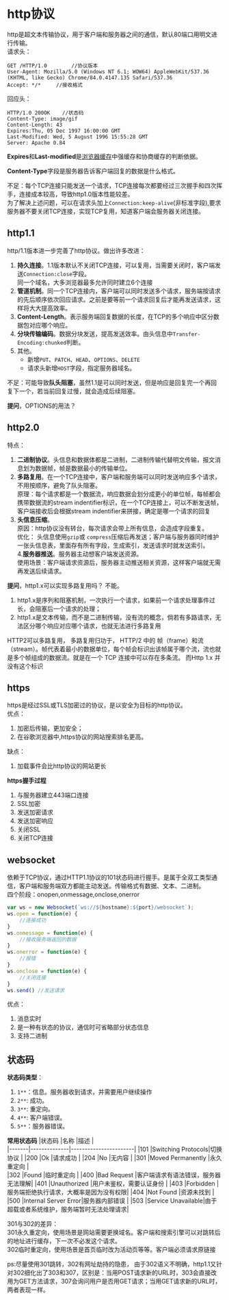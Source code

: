 # http协议  
http是超文本传输协议，用于客户端和服务器之间的通信，默认80端口用明文进行传输。   
 请求头：  
 ```
GET /HTTP/1.0        //协议版本
User-Agent: Mozilla/5.0 (Windows NT 6.1; WOW64) AppleWebKit/537.36 (KHTML, like Gecko) Chrome/84.0.4147.135 Safari/537.36  
Accept: */*     //接收格式
 ```

回应头：  
```
HTTP/1.0 200OK    //状态码
Content-Type: image/gif
Content-Length: 43
Expires:Thu, 05 Dec 1997 16:00:00 GMT  
Last-Modified: Wed, 5 August 1996 15:55:28 GMT
Server: Apache 0.84
```  
**Expires**和**Last-modified**是[浏览器缓存](../browser/storage)中强缓存和协商缓存的判断依据。  

**Content-Type**字段是服务器告诉客户端回复的数据是什么格式。  

不足：每个TCP连接只能发送一个请求，TCP连接每次都要经过三次握手和四次挥手，连接成本较高，导致http1.0版本性能较差。  
为了解决上述问题，可以在请求头加上`Connection:keep-alive`(非标准字段),要求服务器不要关闭TCP连接，实现TCP复用，知道客户端会服务器关闭连接。 


## http1.1 
http/1.1版本进一步完善了http协议。做出许多改进：  
1. **持久连接**。1.1版本默认不关闭TCP连接，可以复用，当需要关闭时，客户端发送`Connection:close`字段。  
同一个域名，大多浏览器最多允许同时建立6个连接  
2. **管道机制**。同一个TCP连接内，客户端可以同时发送多个请求，服务端按请求的先后顺序依次回应请求。之前是要等前一个请求回复后才能再发送请求，这样将大大提高效率。  
3. **Content-Length**。表示服务端回复数据的长度，在TCP的多个响应中区分数据包对应哪个响应。  
4. **分块传输编码**。数据分块发送，提高发送效率。由头信息中`Transfer-Encoding:chunked`判断。  
5. 其他。  
    * 新增`PUT`、`PATCH`、`HEAD`、`OPTIONS`、`DELETE`
    * 请求头新增`HOST`字段，指定服务器域名。
  
不足：可能导致**队头阻塞**，虽然1.1是可以同时发送，但是响应是回复完一个再回复下一个，若当前回复过慢，就会造成后续阻塞。  

**提问**，OPTIONS的用法？

## http2.0  
特点：  
1. **二进制协议**。头信息和数据体都是二进制，二进制传输代替明文传输，报文消息划为数据帧，帧是数据最小的传输单位。  
2. **多路复用**。在一个TCP连接中，客户端和服务端可以同时发送响应多个请求，不用按顺序，避免了队头阻塞。  
原理：每个请求都是一个数据流，响应数据会划分成更小的单位帧，每帧都会携带数据流的stream indentifier标识，在一个TCP连接上，可以不断发送帧，客户端接收后会根据stream indentifier来拼接，确定是哪一个请求的回复  
3. **头信息压缩**。  
原因：http协议没有转台，每次请求会带上所有信息，会造成字段重复。  
优化： 头信息使用`gzip`或 `compress`压缩后再发送；客户端与服务器同时维护一张头信息表，里面存有所有字段，生成索引，发送请求时就发送索引。  
4.**服务器推送**。服务器主动想客户端发送资源。  
使用场景：客户端请求资源后，服务器主动推送相关资源，这样客户端就无需再发送后续请求。  


**提问**，http1.x可以实现多路复用吗？ 
不能。  
1. http1.x是序列和阻塞机制，一次执行一个请求，如果前一个请求处理事件过长，会阻塞后一个请求的处理；
2. http1.x是文本传输，而不是二进制传输，没有流的概念，倘若有多路请求，无法区分哪个响应对应哪个请求，也就无法进行多路复用

HTTP2可以多路复用，
多路复用归功于， HTTP/2 中的 帧（frame）和流（stream）。帧代表着最小的数据单位，每个帧会标识出该帧属于哪个流，流也就是多个帧组成的数据流。就是在一个 TCP 连接中可以存在多条流。
而Http 1.x 并没有这个标识


## https
https是经过SSL或TLS加密过的协议，是以安全为目标的http协议。  
优点：  
1. 加密后传输，更加安全；  
2. 在谷歌浏览器中,https协议的网站搜索排名更高。  

缺点：  
1. 加载事件会比http协议的网站更长   


**https握手过程**  
1. 与服务器建立443端口连接  
2. SSL加密  
3. 发送加密请求  
4. 发送加密响应  
5. 关闭SSL
6. 关闭TCP连接

## websocket  
依赖于TCP协议，通过HTTP1.1协议的101状态码进行握手。是属于全双工类型通信，客户端和服务端双方都能主动发送。传输格式有数据、文本、二进制。  
四个阶段：onopen,onmessage,onclose,onerror
```js
var ws = new Websocket(`ws://${hostname}:${port}/websocket`);
ws.open = function(e) {
    //连接成功
}
ws.onmessage = function(e) {
    //接收服务端返回的数据
}
ws.onerror = function(e) {
    //报错
}
ws.onclose = function(e) {
    //关闭连接
}
ws.send() //发送请求
```
优点：  
1. 消息实时  
2. 是一种有状态的协议，通信时可省略部分状态信息  
3. 支持二进制


## 状态码  
**状态码类型**：  
1. `1**`：信息。服务器收到请求，并需要用户继续操作  
2. `2**`: 成功。  
3. `3**`: 重定向。  
4. `4**`: 客户端错误。  
5. `5**`：服务器错误。  

**常用状态码**
|状态码 |名称          |描述                   |  
|-------|--------------|-----------------------|
|101   |Switching Protocols|切换协议    |
|200   |Ok                |请求成功               |
|204   |No                |无内容              |
|301   |Moved Permanently  |永久重定向    |  
|302   |Found              |临时重定向      |
|400   |Bad Request        |客户端请求有语法错误，服务器无法理解|
|401   |Unauthorized       |用户未鉴权，需要认证身份 |
|403   |Forbidden          |服务端拒绝执行请求，大概率是因为没有权限|
|404   |Not Found          |资源未找到      |
|500   |Internal Server Error|服务器内部错误    |
|503   |Service Unavailable|由于超载或者系统维护，服务端暂时无法处理请求|

301与302的差异：  
301永久重定向，使用场景是网站需要更换域名。客户端和搜索引擎可以对跳转后的地址进行缓存，下一次不必发这个请求。  
302临时重定向，使用场景是首页临时改为活动页等等。客户端必须请求原链接  

ps:尽量使用301跳转，302有网址劫持的隐患，
由于302语义不明确，http1.1又针对302细化出了303和307，区别是：当用POST请求新的URL时，303会直接改用为GET方法请求，307会询问用户是否用GET请求；当用GET请求新的URL时，两者表现一样。